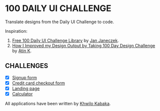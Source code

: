 # 100 DAILY UI CHALLENGE

Translate designs from the Daily UI Challenge to code.

Inspiration:

1. [Free 100 Daily UI Challenge Library](https://100dailyui.webflow.io/) by [Jan Janeczek](http://janjaneczek.com/).
2. [How I Improved my Design Output by Taking 100 Day Design Challenge](https://uxplanet.org/how-i-improved-my-design-output-by-taking-100-day-design-challenge-19efdce6458f) by [Atin K](https://uxplanet.org/@markaunit).

## CHALLENGES

- [x] [Signup form](https://github.com/khwilo/001-signup)
- [x] [Credit card checkout form](https://github.com/khwilo/002-credit-card-checkout)
- [x] [Landing page](https://github.com/khwilo/003-landing-page)
- [x] [Calculator](https://github.com/khwilo/tip-calculator)

All applications have been written by [Khwilo Kabaka](https://khwilo.now.sh/).
